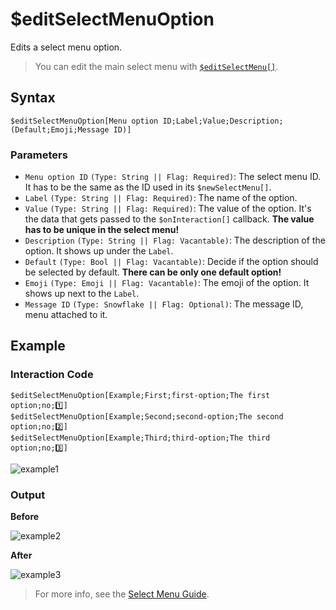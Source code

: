 # $editSelectMenuOption
Edits a select menu option.

> You can edit the main select menu with [`$editSelectMenu[]`](./editSelectMenu.md).

## Syntax
```
$editSelectMenuOption[Menu option ID;Label;Value;Description;(Default;Emoji;Message ID)]
```

### Parameters 
- `Menu option ID` `(Type: String || Flag: Required)`: The select menu ID. It has to be the same as the ID used in its `$newSelectMenu[]`.
- `Label` `(Type: String || Flag: Required)`: The name of the option.
- `Value` `(Type: String || Flag: Required)`: The value of the option. It's the data that gets passed to the `$onInteraction[]` callback. **The value has to be unique in the select menu!**
- `Description` `(Type: String || Flag: Vacantable)`: The description of the option. It shows up under the `Label`.
- `Default` `(Type: Bool || Flag: Vacantable)`: Decide if the option should be selected by default. **There can be only one default option!**
- `Emoji` `(Type: Emoji || Flag: Vacantable)`: The emoji of the option. It shows up next to the `Label`.
- `Message ID` `(Type: Snowflake || Flag: Optional)`: The message ID, menu attached to it.

## Example
### Interaction Code
```
$editSelectMenuOption[Example;First;first-option;The first option;no;1️⃣]
$editSelectMenuOption[Example;Second;second-option;The second option;no;2️⃣]
$editSelectMenuOption[Example;Third;third-option;The third option;no;3️⃣]
```
![example1](https://user-images.githubusercontent.com/70456337/194148923-a25962f8-544d-4744-8a5c-876d9455eaa3.png)

### Output
**Before**

![example2](https://user-images.githubusercontent.com/70456337/194149283-42724349-84d1-4d70-b8e6-d4b58e8c365f.png)

**After**

![example3](https://user-images.githubusercontent.com/70456337/194149485-750c15e8-2a3c-46d0-857b-493178b9468c.png)

> For more info, see the [Select Menu Guide](../guides/general/interactions/selectMenus/aboutSelectMenu.md).
